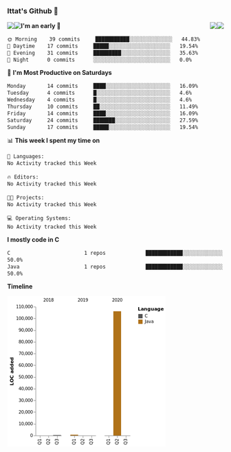 ### Ittat's Github 👋

<a href="">
  <img align="left" src="https://github-readme-stats.vercel.app/api?username=ittat&hide_border=true&show_icons=true&count_private=true" />
</a>

<a href="">
  <img align="right" src="https://github-readme-stats.vercel.app/api/top-langs/?username=ittat" />
</a>


<a href="https://github.com/anuraghazra/github-readme-stats">
  <img align="left" src="https://github-readme-stats.vercel.app/api/pin/?username=anuraghazra&repo=github-readme-stats" />
</a>

<a href="https://github.com/anuraghazra/github-readme-stats">
  <img align="right" src="https://github-readme-stats.vercel.app/api/pin/?username=anuraghazra&repo=github-readme-stats" />
</a>


<!--START_SECTION:waka-->


**I'm an early 🐤** 

```text
🌞 Morning    39 commits     ███████████░░░░░░░░░░░░░░   44.83% 
🌆 Daytime    17 commits     █████░░░░░░░░░░░░░░░░░░░░   19.54% 
🌃 Evening    31 commits     █████████░░░░░░░░░░░░░░░░   35.63% 
🌙 Night      0 commits      ░░░░░░░░░░░░░░░░░░░░░░░░░   0.0%

```
📅 **I'm Most Productive on Saturdays** 

```text
Monday       14 commits     ████░░░░░░░░░░░░░░░░░░░░░   16.09% 
Tuesday      4 commits      █░░░░░░░░░░░░░░░░░░░░░░░░   4.6% 
Wednesday    4 commits      █░░░░░░░░░░░░░░░░░░░░░░░░   4.6% 
Thursday     10 commits     ██░░░░░░░░░░░░░░░░░░░░░░░   11.49% 
Friday       14 commits     ████░░░░░░░░░░░░░░░░░░░░░   16.09% 
Saturday     24 commits     ███████░░░░░░░░░░░░░░░░░░   27.59% 
Sunday       17 commits     █████░░░░░░░░░░░░░░░░░░░░   19.54%

```


📊 **This week I spent my time on** 

```text
💬 Languages: 
No Activity tracked this Week

🔥 Editors: 
No Activity tracked this Week

🐱‍💻 Projects: 
No Activity tracked this Week

💻 Operating Systems: 
No Activity tracked this Week

```

**I mostly code in C** 

```text
C                        1 repos             ████████████░░░░░░░░░░░░░   50.0% 
Java                     1 repos             ████████████░░░░░░░░░░░░░   50.0%

```


**Timeline**

![Chart not found](https://github.com/ittat/ittat/blob/master/charts/bar_graph.png) 


<!--END_SECTION:waka-->



<!--
**ittat/ittat** is a ✨ _special_ ✨ repository because its `README.md` (this file) appears on your GitHub profile.

Here are some ideas to get you started:

- 🔭 I’m currently working on ...
- 🌱 I’m currently learning ...
- 👯 I’m looking to collaborate on ...
- 🤔 I’m looking for help with ...
- 💬 Ask me about ...
- 📫 How to reach me: ...
- 😄 Pronouns: ...
- ⚡ Fun fact: ...
-->
